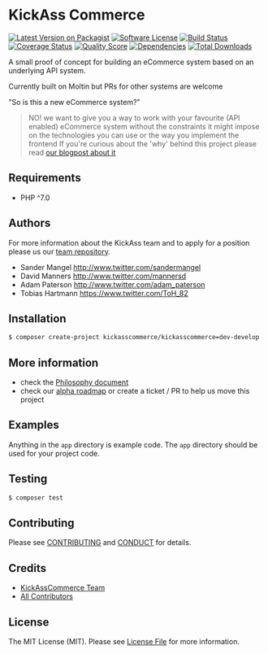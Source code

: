 # KickAss Commerce

[![Latest Version on Packagist][ico-version]][link-packagist]
[![Software License][ico-license]](LICENSE.md)
[![Build Status][ico-travis]][link-travis]
[![Coverage Status][ico-scrutinizer]][link-scrutinizer]
[![Quality Score][ico-code-quality]][link-code-quality]
[![Dependencies][ico-dependencies]][link-dependencies]
[![Total Downloads][ico-downloads]][link-downloads]

A small proof of concept for building an eCommerce system based on an underlying API system.

Currently built on Moltin but PRs for other systems are welcome

"So is this a new eCommerce system?"
> NO! we want to give you a way to work with your favourite (API enabled) eCommerce system without 
> the constraints it might impose on the technologies you can use or the way you implement the frontend
If you're curious about the 'why' behind this project please read [our blogpost about it](https://medium.com/@sandermangel/you-wont-believe-what-happened-when-these-e-commerce-devs-got-frustrated-30e67fef94e4#.lcj1r9dxo)

## Requirements
- PHP ^7.0

## Authors

For more information about the KickAss team and to apply for a position please us our [team repository](https://github.com/KickAssCommerce/team-kickass).

- Sander Mangel <http://www.twitter.com/sandermangel>
- David Manners <http://www.twitter.com/mannersd>
- Adam Paterson <http://www.twitter.com/adam_paterson>
- Tobias Hartmann <https://www.twitter.com/ToH_82>

## Installation
``` bash
$ composer create-project kickasscommerce/kickasscommerce=dev-develop .
```

## More information
- check the [Philosophy document](https://github.com/KickAssCommerce/KickAssCommerce/blob/develop/doc/philosophy.md)
- check our [alpha roadmap](https://github.com/KickAssCommerce/KickAssCommerce/projects/1) or 
create a ticket / PR to help us move this project

## Examples
Anything in the `app` directory is example code. The `app` directory should be used for your project code.

## Testing

``` bash
$ composer test
```

## Contributing

Please see [CONTRIBUTING](CONTRIBUTING.md) and [CONDUCT](CONDUCT.md) for details.

## Credits

- [KickAssCommerce Team][link-author]
- [All Contributors][link-contributors]

## License

The MIT License (MIT). Please see [License File](LICENSE.md) for more information.

[ico-version]: https://img.shields.io/packagist/v/kickasscommerce/kickasscommerce.svg?style=flat-square
[ico-license]: https://img.shields.io/badge/license-MIT-brightgreen.svg?style=flat-square
[ico-travis]: https://img.shields.io/travis/kickasscommerce/kickasscommerce/master.svg?style=flat-square
[ico-scrutinizer]: https://img.shields.io/scrutinizer/coverage/g/kickasscommerce/kickasscommerce.svg?style=flat-square
[ico-code-quality]: https://img.shields.io/scrutinizer/g/kickasscommerce/kickasscommerce.svg?style=flat-square
[ico-dependencies]: https://www.versioneye.com/user/projects/58aaee3cb4d2a20045c15806/badge.svg?style=flat-square
[ico-downloads]: https://img.shields.io/packagist/dt/kickasscommerce/kickasscommerce.svg?style=flat-square

[link-packagist]: https://packagist.org/packages/kickasscommerce/kickasscommerce
[link-travis]: https://travis-ci.org/KickAssCommerce/KickAssCommerce
[link-scrutinizer]: https://scrutinizer-ci.com/g/KickAssCommerce/KickAssCommerce/code-structure
[link-code-quality]: https://scrutinizer-ci.com/g/KickAssCommerce/KickAssCommerce/
[link-dependencies]: https://www.versioneye.com/user/projects/58aaee3cb4d2a20045c15806
[link-downloads]: https://packagist.org/packages/kickasscommerce/kickasscommerce
[link-author]: https://github.com/KickAssCommerce
[link-contributors]: ../../contributors